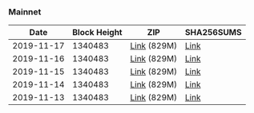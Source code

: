### Mainnet

|    Date    | Block Height | ZIP | SHA256SUMS |
| ---------- | ------------ | --- | ---------- |
| 2019-11-17 | 1340483 | [Link](https://s3-ap-southeast-2.amazonaws.com/ion-bootstrap/mainnet/2019-11-17/bootstrap.dat.zip) (829M) | [Link](https://s3-ap-southeast-2.amazonaws.com/ion-bootstrap/mainnet/2019-11-17/SHA256SUMS) |
| 2019-11-16 | 1340483 | [Link](https://s3-ap-southeast-2.amazonaws.com/ion-bootstrap/mainnet/2019-11-16/bootstrap.dat.zip) (829M) | [Link](https://s3-ap-southeast-2.amazonaws.com/ion-bootstrap/mainnet/2019-11-16/SHA256SUMS) |
| 2019-11-15 | 1340483 | [Link](https://s3-ap-southeast-2.amazonaws.com/ion-bootstrap/mainnet/2019-11-15/bootstrap.dat.zip) (829M) | [Link](https://s3-ap-southeast-2.amazonaws.com/ion-bootstrap/mainnet/2019-11-15/SHA256SUMS) |
| 2019-11-14 | 1340483 | [Link](https://s3-ap-southeast-2.amazonaws.com/ion-bootstrap/mainnet/2019-11-14/bootstrap.dat.zip) (829M) | [Link](https://s3-ap-southeast-2.amazonaws.com/ion-bootstrap/mainnet/2019-11-14/SHA256SUMS) |
| 2019-11-13 | 1340483 | [Link](https://s3-ap-southeast-2.amazonaws.com/ion-bootstrap/mainnet/2019-11-13/bootstrap.dat.zip) (829M) | [Link](https://s3-ap-southeast-2.amazonaws.com/ion-bootstrap/mainnet/2019-11-13/SHA256SUMS) |
